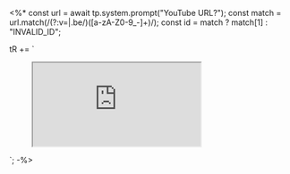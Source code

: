<%*
const url = await tp.system.prompt("YouTube URL?");
const match = url.match(/(?:v=|\.be\/)([a-zA-Z0-9_-]+)/);
const id = match ? match[1] : "INVALID_ID";

tR += `<figure class="youtube-embed">
  <iframe src="https://www.youtube.com/embed/${id}" allowfullscreen></iframe>
</figure>`;
-%>